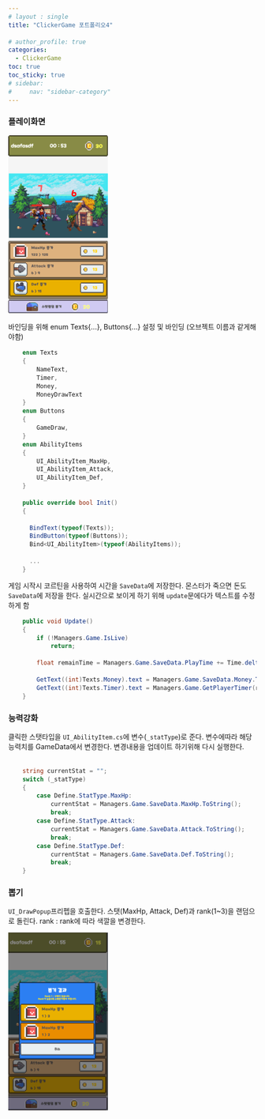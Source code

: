 ```yaml
---
# layout : single
title: "ClickerGame 포트폴리오4"

# author_profile: true
categories:
  - ClickerGame
toc: true
toc_sticky: true
# sidebar:
#     nav: "sidebar-category"
---
```

### 플레이화면
<img src="/assets/images/playPopup.png" width="40%" height="40%" title="playPopup" alt="playPopup"/> <br/>

바인딩을 위해 enum Texts{...}, Buttons{...} 설정 및 바인딩 (오브젝트 이름과 같게해야함)   
``` cs
    enum Texts
    {
        NameText,
        Timer,
        Money,
        MoneyDrawText
    }
    enum Buttons
    {
        GameDraw,
    }
    enum AbilityItems
    {
        UI_AbilityItem_MaxHp,
        UI_AbilityItem_Attack, 
        UI_AbilityItem_Def,
    }

    public override bool Init()
    {
      
      BindText(typeof(Texts));
      BindButton(typeof(Buttons));
      Bind<UI_AbilityItem>(typeof(AbilityItems));

      ...
    }
```
게임 시작시 코르틴을 사용하여 시간을 `SaveData`에 저장한다. 몬스터가 죽으면 돈도 `SaveData`에 저장을 한다. 실시간으로 보이게 하기 위해 `update`문에다가 텍스트를 수정하게 함
```cs
    public void Update()
    {
        if (!Managers.Game.IsLive)
            return;
        
        float remainTime = Managers.Game.SaveData.PlayTime += Time.deltaTime;
        
        GetText((int)Texts.Money).text = Managers.Game.SaveData.Money.ToString("D");
        GetText((int)Texts.Timer).text = Managers.Game.GetPlayerTimer(remainTime);
    }
```
### 능력강화
클릭한 스탯타입을 `UI_AbilityItem.cs`에 변수(`_statType`)로 준다. 
변수에따라 해당 능력치를 GameData에서 변경한다. 변경내용을 업데이트 하기위해 다시 실행한다.
```cs 

    string currentStat = "";
    switch (_statType)
    {
        case Define.StatType.MaxHp:
            currentStat = Managers.Game.SaveData.MaxHp.ToString();
            break;
        case Define.StatType.Attack:
            currentStat = Managers.Game.SaveData.Attack.ToString();
            break;
        case Define.StatType.Def:
            currentStat = Managers.Game.SaveData.Def.ToString();
            break;
    }
```
### 뽑기
`UI_DrawPopup`프리펩을 호출한다. 스탯(MaxHp, Attack, Def)과 rank(1~3)을 랜덤으로 돌린다.
rank : rank에 따라 색깔을 변경한다.   

<img src="/assets/images/drawPopup.png" width="40%" height="40%" title="drawPopup" alt="drawPopup"/> <br/>
<!-- 소스코드 붙이기 -->